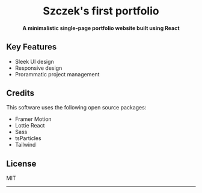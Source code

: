 
<h1 align="center">
  Szczek's first portfolio
</h1>

<h4 align="center">A minimalistic single-page portfolio website built using React</h4>

<p align="center>
<img src="https://res.cloudinary.com/dtjtqp7r1/image/upload/v1714002532/my-dev-portfolio/nfoqg7oukdvawgr8ic6n.gif" />
</p>

## Key Features

* Sleek UI design
* Responsive design
* Prorammatic project management

## Credits

This software uses the following open source packages:

- Framer Motion
- Lottie React
- Sass
- tsParticles
- Tailwind


## License

MIT

---
